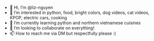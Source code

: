 - 👋 Hi, I’m @liz-nguyen
- 👀 I’m interested in python, food, bright colors, dog videos, cat videos, KPOP, electric cars, cooking
- 🌱 I’m currently learning python and northern vietnamese cuisines
- 💞️ I’m looking to collaborate on everything!
- 📫 How to reach me via DM but respectfully please :)

<!---
liz-nguyen/liz-nguyen is a ✨ special ✨ repository because its `README.md` (this file) appears on your GitHub profile.
You can click the Preview link to take a look at your changes.
--->
